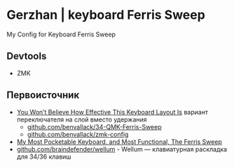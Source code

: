 # Gerzhan | keyboard Ferris Sweep

My Config for Keyboard Ferris Sweep

## Devtools

- ZMK


## Первоисточник

- [You Won’t Believe How Effective This Keyboard Layout Is](https://www.youtube.com/watch?v=8wZ8FRwOzhU) вариант переключателя на слой вместо удержания
  - [github.com/benvallack/34-QMK-Ferris-Sweep](https://github.com/benvallack/34-QMK-Ferris-Sweep)  
  - [github.com/benvallack/zmk-config](https://github.com/benvallack/zmk-config/blob/84ae125986b18e1e6dfb1f2a6a15777429f29520/config/cradio.keymap)
- [My Most Pocketable Keyboard, and Most Functional, The Ferris Sweep](https://www.youtube.com/watch?v=-3M0toeMKR4)
- [github.com/braindefender/wellum](https://github.com/braindefender/wellum) - Wellum — клавиатурная раскладка для 34/36 клавиш
